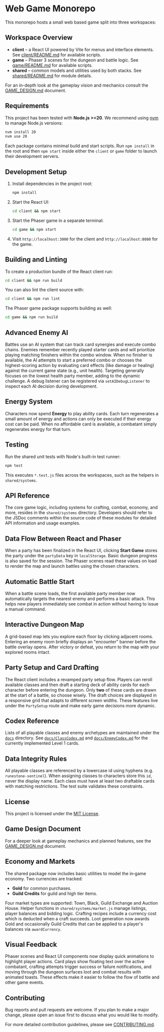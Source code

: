# Web Game Monorepo

This monorepo hosts a small web based game split into three workspaces:

## Workspace Overview

- **client** – a React UI powered by Vite for menus and interface elements.
  See [client/README.md](client/README.md) for available scripts.
- **game** – Phaser 3 scenes for the dungeon and battle logic.
  See [game/README.md](game/README.md) for available scripts.
- **shared** – common models and utilities used by both stacks.
  See [shared/README.md](shared/README.md) for module details.

For an in-depth look at the gameplay vision and mechanics consult the
[GAME_DESIGN.md](GAME_DESIGN.md) document.

## Requirements

This project has been tested with **Node.js >=20**. We recommend using
[nvm](https://github.com/nvm-sh/nvm) to manage Node.js versions:

```bash
nvm install 20
nvm use 20
```

Each package contains minimal build and start scripts. Run `npm install` in the
root and then `npm start` inside either the `client` or `game` folder to launch
their development servers.

## Development Setup

1. Install dependencies in the project root:
   ```bash
   npm install
   ```
2. Start the React UI:
   ```bash
   cd client && npm start
   ```
3. Start the Phaser game in a separate terminal:
   ```bash
   cd game && npm start
   ```
4. Visit `http://localhost:3000` for the client and `http://localhost:8080` for the game.

## Building and Linting

To create a production bundle of the React client run:

```bash
cd client && npm run build
```

You can also lint the client source with:

```bash
cd client && npm run lint
```

The Phaser game package supports building as well:

```bash
cd game && npm run build
```

## Advanced Enemy AI

Battles use an AI system that can track card synergies and execute combo
chains. Enemies remember recently played starter cards and will prioritize
playing matching finishers within the combo window. When no finisher is
available, the AI attempts to start a preferred combo or chooses the
highest-scoring action by evaluating card effects (like damage or healing)
against the current game state (e.g., unit health). Targeting generally
focuses on the lowest health party member, adding to the dynamic challenge.
A debug listener can be registered via `setAIDebugListener` to inspect each
AI decision during development.

## Energy System

Characters now spend **Energy** to play ability cards. Each turn
regenerates a small amount of energy and actions can only be executed if
their energy cost can be paid. When no affordable card is available, a
combatant simply regenerates energy for that turn.

## Testing

Run the shared unit tests with Node's built-in test runner:

```bash
npm test
```

This executes `*.test.js` files across the workspaces, such as the helpers in
`shared/systems`.

## API Reference

The core game logic, including systems for crafting, combat, economy, and more, resides in the `shared/systems` directory. Developers should refer to the JSDoc comments within the source code of these modules for detailed API information and usage examples.

## Data Flow Between React and Phaser

When a party has been finalized in the React UI, clicking **Start Game**
stores the party under the `partyData` key in `localStorage`. Basic dungeon
progress is also saved for the session. The Phaser scenes read these values on
load to render the map and launch battles using the chosen characters.

## Automatic Battle Start

When a battle scene loads, the first available party member now
automatically targets the nearest enemy and performs a basic attack.
This helps new players immediately see combat in action without having
to issue a manual command.

## Interactive Dungeon Map

A grid-based map lets you explore each floor by clicking adjacent rooms. Entering
an enemy room briefly displays an "encounter" banner before the battle overlay
opens. After victory or defeat, you return to the map with your explored rooms
intact.

## Party Setup and Card Drafting

The React client includes a revamped party setup flow. Players can reroll
available classes and then draft a starting deck of ability cards for each
character before entering the dungeon. Only **two** of these cards are
drawn at the start of a battle, so choose wisely. The draft choices are
displayed in a responsive grid that adapts to different screen widths.
These features live under the `PartySetup` route and make early game
decisions more dynamic.

## Codex Reference

Lists of all playable classes and enemy archetypes are maintained under the
[`docs`](docs) directory. See
[`docs/ClassCodex.md`](docs/ClassCodex.md) and
[`docs/EnemyCodex.md`](docs/EnemyCodex.md) for the currently implemented
Level&nbsp;1 cards.

## Data Integrity Rules

All playable classes are referenced by a lowercase id using hyphens (e.g. `runestone-sentinel`). When assigning classes to characters store this `id`, never the display name. Each class must have at least two draftable cards with matching restrictions. The test suite validates these constraints.


## License

This project is licensed under the [MIT License](LICENSE).

## Game Design Document

For a deeper look at gameplay mechanics and planned features, see the
[GAME_DESIGN.md](GAME_DESIGN.md) document.

## Economy and Markets

The shared package now includes basic utilities to model the in‑game economy.
Two currencies are tracked:

- **Gold** for common purchases.
- **Guild Credits** for guild and high tier items.

Four market types are supported: Town, Black, Guild Exchange and Auction House.
Helper functions in `shared/systems/market.js` manage listings, player balances
and bidding logic. Crafting recipes include a currency cost which is deducted
when a craft succeeds. Loot generation now awards Gold and occasionally Guild
Credits that can be applied to a player's balances via `awardCurrency`.

## Visual Feedback

Phaser scenes and React UI components now display quick animations
to highlight player actions. Card plays show floating text over the
active combatant, crafting attempts trigger success or failure
notifications, and moving through the dungeon surfaces loot and
combat results with animated toasts. These effects make it easier to
follow the flow of battle and other game events.

## Contributing

Bug reports and pull requests are welcome. If you plan to make a major
change, please open an issue first to discuss what you would like to
modify.

For more detailed contribution guidelines, please see [CONTRIBUTING.md](CONTRIBUTING.md).
